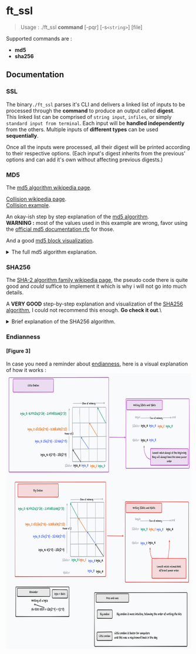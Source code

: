 # ft_ssl

> Usage : ./ft_ssl **command** [-pqr] [-s`<string>`] [file]

Supported commands are :
- **md5**
- **sha256**

## Documentation

### SSL

The binary`./ft_ssl` parses it's CLI and delivers a linked list of inputs to be processed through the **command** to produce an output called **digest**.\
This linked list can be comprised of `string input`, `infiles`, or simply `standard input from terminal`. Each input will be **handled independently** from the others. Multiple inputs of **different types** can be used **sequentially**.

Once all the inputs were processed, all their digest will be printed according to their respective options. (Each input's digest inherits from the previous' options and can add it's own without affecting previous digests.)

### MD5

The [md5 algorithm wikipedia page](https://en.wikipedia.org/wiki/MD5).

[Collision wikipedia page](https://en.wikipedia.org/wiki/Hash_collision).\
[Collision example](https://crypto.stackexchange.com/questions/1434/are-there-two-known-strings-which-have-the-same-md5-hash-value).

An okay-ish step by step explanation of the [md5 algorithm](https://www.comparitech.com/blog/information-security/md5-algorithm-with-examples/).\
**WARNING :** most of the values used in this example are wrong, favor using the [official md5 documentation rfc](https://www.ietf.org/rfc/rfc1321.txt) for those.

And a good [md5 block visualization](https://fthb321.github.io/MD5-Hash/MD5OurVersion2.html).

<details>

<summary> The full md5 algorithm explanation. </summary>

The MD5 Algorithm takes an input of **any length** and turns it into a digest of **32 bytes**. For a given input, the digest will always be the same.\
To achieve this, the input is split into blocks of 512 bits (64 bytes) and processed one at a time.

The block separation works like so : \
// TODO: Insert md5 block visualization \

After initializing the first block, a **context** will be set to **constant values** defined in the [md5 rfc](https://www.ietf.org/rfc/rfc1321.txt), these values are named A, B, C and D. (The algorithm uses other constant values specified in the [rfc](https://www.ietf.org/rfc/rfc1321.txt), most are defined [here](./srcs/md5/md5_constants.c))\
This context will be altered during what is called a **step**, each block will go through one step each, **inhreriting the previous step context** instead of the initial **constant values**.

<mark>**EACH BLOCK HAS TO BE PROCESSED IN  LITTLE ENDIAN**</mark>
> I have to admit this part was the hardest to understand. I don't know if it is a quirk of my implementation but i had to convert each block to little-endian before processing it and back to big-endian after. If you need a refresher on this concept, go to the bottom of this README.

#### Step, rounds and operations
A **step**, as shown in the image below, takes the 512-bit **message block** and mixes it **4 rounds** of **16 operations** each.

#### [Figure 1]
A visual representation of the core MD5 loop. [Source](https://cdn.comparitech.com/wp-content/uploads/2021/06/md5-no-2fix-02-scaled.jpg)\
<img src="./Documentation/md5_main_loop.jpeg" alt="md5 algorithm core MD5 loop" width="640" height="1280" />

Each **round** will input a 1/16th of the block in each of the **operation**'s iteration. \
Depending on the **round** number (1-4), the **operation** will behave differently :
- **Bitwise Functions** F, G, H and I will be called for rounds 1, 2, 3 and 4 respectively.
- The **input order** for each 1/16th of the message, defined here in the [md5_constants.c](./srcs/md5/md5_constants.c) file, under the name`md5_input_order_array[4][16]`.
- A different **K value** from the `md5_k_constant[4][16]`.
- And finally a different **bitwise left shift** from `md5_shift_array[4][16]`.

Then we add **context vector B** to **context vector A**.
The last step of the **operation** is to **shuffle** each **context vector** to the **right** (A to B, B to C, C to D and D to A).

#### [Figure 2]
A visual representation of the individual operation inside the core MD5 loop. [source](https://cdn.comparitech.com/wp-content/uploads/2021/06/md5-011-scaled.jpg)\
<img src="./Documentation/md5_main_function.jpeg" alt="md5 algorithm individual operation" width="672" height="640" />

With this operation done we can do the **63 remaining operations**. \
If there is more of the input to process, we **fetch a new block** and go back to the **beginning** of the rounds, this time with the **context vectors from the previous block**.

Finally once all the blocks have been processed, we **convert** the 4 context vectors to the **digest** and return that to the **SSL program** to output later.

</details>

### SHA256


The [SHA-2 algorithm family wikipedia page](https://en.wikipedia.org/wiki/SHA-2), the pseudo code there is quite good and *could* suffice to implement it which is why i will not go into much details.

A **VERY GOOD** step-by-step explanation and visualization of the [SHA256 algorithm](https://sha256algorithm.com/), I could not recommend this enough. **Go check it out**.\

<details>

<summary> Brief explanation of the SHA256 algorithm. </summary>

The SHA256 Algorithm takes an input of **any length** and turns it into a digest of **64 bytes**. For a given input, the digest will always be the same.\
To achieve this, the input is split into blocks of 512 bits (64 bytes) and processed one at a time.

The block separation works like so : \
// TODO: Insert SHA256 block visualization \

After initializing the first block, a **context** will be set to **constant values**, these values are named h0 to h7. (All the constant values found in this algorithm are specified on the wikipedia page [here](https://en.wikipedia.org/wiki/SHA-2#Pseudocode)), they are defined [here](./srcs/sha256/sha256_constants.c) or [there](./includes/ft_sha256.h)\
This context will be altered during what is called a **step**, each block will go through one step each, **inhreriting the previous step context** instead of the initial **constant values**.

*This algorithm processes blocks in big-endian.*\

#### Step
Each block will be expanded to **4 times** it's size. The 1st quarter is a copy of the block. Each of the 3 following quarters will be based on the first. Using this formula : \
```python
w = 1st_quarter

for i from 16 to 63
	s0 = (w[i-15] >> 7) ^ (w[i-15] >> 18) ^ (w[i-15] >> 3)
	s1 = (w[i-2] >> 17) ^ (w[i-2] >> 19) ^ (w[i-2] >> 10)
	w[i] = w[i-16] + s0 + w[i-7] + s1
```

With this the remaining 3/4th of the block will be overwritten.

Then each value in `w` will **compressed** on the current **context vectors** using **Bitwise Functions**. This part is explained on the wikipedia page better than I could.

After the compression you add the **context vectors** to the original **initialization vectors constants**.

If the input is not done yet, a new block is fetched and applied to the **step** using the **context vectors** from the previous block.

Finally once all the blocks have been processed, we **convert** the 8 context vectors to the **digest** by appending them and return that to the **SSL program** to output later.

</details>

### Endianness

#### [Figure 3]
In case you need a reminder about [endianness](https://en.wikipedia.org/wiki/Endianness), here is a visual explanation of how it works :\
<img src="./Documentation/endianness.png" alt="Visual representation of endianness" width="750" height="750" />
